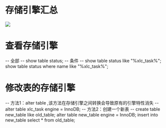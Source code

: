 # 存储引擎汇总
![](cdbc75bd-4dee-41c4-8c86-e1789dc6ec1e)
# 查看存储引擎
-- 全部 --
show table status;
-- 条件 --
show table status like "%xlc_task%";
show table status where name like "%xlc_task%";
# 修改表的存储引擎
-- 方法1：alter table ,该方法在存储引擎之间转换会导致原有的引擎特性消失 --
alter table xlc_task engine = InnoDB;
-- 方法2：创建一个新表 --
create table new_table like old_table;
alter table new_table engine = InnoDB;
insert into new_table select * from old_table;
#
